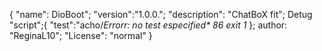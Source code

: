 {
"name": DioBoot";
"version":"1.0.0.";
"description": "ChatBoX fit";
 Detug
 "script";{
 "test":"acho/*Errorr: no test especified\* 86 exit 1*
 };
 author: "ReginaL10";
 "License": "normal"
 }
